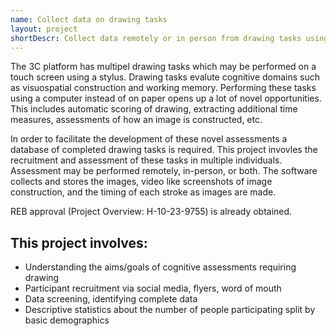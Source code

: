 ```yaml
---
name: Collect data on drawing tasks
layout: project
shortDescr: Collect data remotely or in person from drawing tasks using the 3C platform for development of an open-source database of visuo-spatial construction data for future machine learning projects.
---
```

The 3C platform has multipel drawing tasks which may be performed on a touch screen using a stylus. Drawing tasks evalute cognitive domains such as visuospatial construction and working memory. Performing these tasks using a computer instead of on paper opens up a lot of novel opportunities. This includes automatic scoring of drawing, extracting additional time measures, assessments of how an image is constructed, etc.

In order to facilitate the development of these novel assessments a database of completed drawing tasks is required. This project invovles the recruitment and assessment of these tasks in multiple individuals. Assessment may be performed remotely, in-person, or both. The software collects and stores the images, video like screenshots of image construction, and the timing of each stroke as images are made. 

REB approval (Project Overview: H-10-23-9755) is already obtained.

## This project involves:
- Understanding the aims/goals of cognitive assessments requiring drawing
- Participant recruitment via social media, flyers, word of mouth
- Data screening, identifying complete data
- Descriptive statistics about the number of people participating split by basic demographics
 